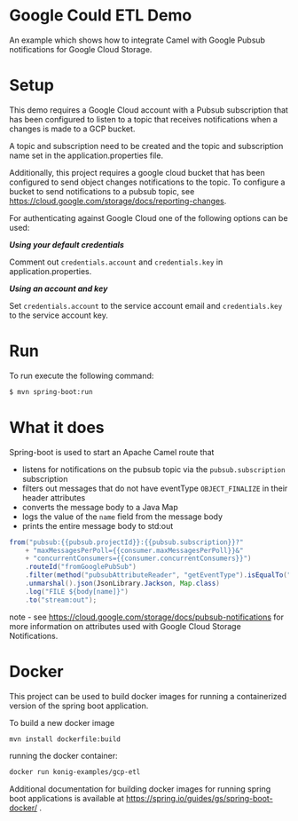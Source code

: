 # Google Could ETL Demo

An example which shows how to integrate Camel with Google Pubsub notifications for Google Cloud Storage.

# Setup

This demo requires a Google Cloud account with a Pubsub subscription that has been configured to listen to a topic that receives notifications when a changes is made to a GCP bucket.

A topic and subscription need to be created and the topic and subscription name set in the application.properties file.

Additionally, this project requires a google cloud bucket that has been configured to send object changes notifications to the topic.  To configure a bucket to send notifications to a pubsub topic, see https://cloud.google.com/storage/docs/reporting-changes.

For authenticating against Google Cloud one of the following options can be used:

**_Using your default credentials_**

Comment out `credentials.account` and `credentials.key` in application.properties.

**_Using an account and key_**

Set `credentials.account` to the service account email and `credentials.key` to the service account key.

# Run

To run execute the following command:

```bash
$ mvn spring-boot:run
```

# What it does

Spring-boot is used to start an Apache Camel route that 
- listens for notifications on the pubsub topic via the ``pubsub.subscription`` subscription
- filters out messages that do not have eventType `OBJECT_FINALIZE` in their header attributes
- converts the message body to a Java Map
- logs the value of the ``name`` field from the message body
- prints the entire message body to std:out

```java
from("pubsub:{{pubsub.projectId}}:{{pubsub.subscription}}?"
    + "maxMessagesPerPoll={{consumer.maxMessagesPerPoll}}&"
    + "concurrentConsumers={{consumer.concurrentConsumers}}")
    .routeId("fromGooglePubSub")
    .filter(method("pubsubAttributeReader", "getEventType").isEqualTo("OBJECT_FINALIZE"))
    .unmarshal().json(JsonLibrary.Jackson, Map.class)
    .log("FILE ${body[name]}")
    .to("stream:out");
```

note - see https://cloud.google.com/storage/docs/pubsub-notifications for more information on attributes used with Google Cloud Storage Notifications.

# Docker

This project can be used to build docker images for running a containerized version of the spring boot application.

To build a new docker image 

```bash
mvn install dockerfile:build
```

running the docker container:

```bash
docker run konig-examples/gcp-etl
```

Additional documentation for building docker images for running spring boot applications is available at https://spring.io/guides/gs/spring-boot-docker/ .
